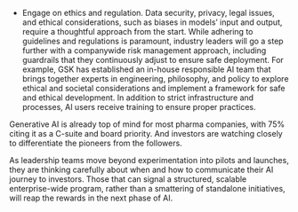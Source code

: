 - Engage on ethics and regulation. Data security, privacy, legal issues, and ethical considerations, such as biases in models’ input and output, require a thoughtful approach from the start. While adhering to guidelines and regulations is paramount, industry leaders will go a step further with a companywide risk management approach, including guardrails that they continuously adjust to ensure safe deployment. For example, GSK has established an in-house responsible AI team that brings together experts in engineering, philosophy, and policy to explore ethical and societal considerations and implement a framework for safe and ethical development. In addition to strict infrastructure and processes, AI users receive training to ensure proper practices.

Generative AI is already top of mind for most pharma companies, with 75% citing it as a C-suite and board priority. And investors are watching closely to differentiate the pioneers from the followers.

As leadership teams move beyond experimentation into pilots and launches, they are thinking carefully about when and how to communicate their AI journey to investors. Those that can signal a structured, scalable enterprise-wide program, rather than a smattering of standalone initiatives, will reap the rewards in the next phase of AI.